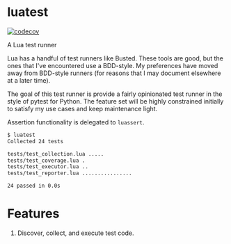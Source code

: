 # luatest

[![codecov](https://codecov.io/gh/mblayman/luatest/branch/main/graph/badge.svg?token=DBYXXLQXKB)](https://codecov.io/gh/mblayman/luatest)

A Lua test runner

Lua has a handful of test runners like Busted.
These tools are good, but the ones that I've encountered use a BDD-style.
My preferences have moved away from BDD-style runners
(for reasons that I may document elsewhere at a later time).

The goal of this test runner is provide a fairly opinionated test runner
in the style of pytest for Python.
The feature set will be highly constrained initially
to satisfy my use cases and keep maintenance light.

Assertion functionality is delegated to `luassert`.

```bash
$ luatest
Collected 24 tests

tests/test_collection.lua .....
tests/test_coverage.lua .
tests/test_executor.lua ..
tests/test_reporter.lua ................

24 passed in 0.0s
```

# Features

1. Discover, collect, and execute test code.
